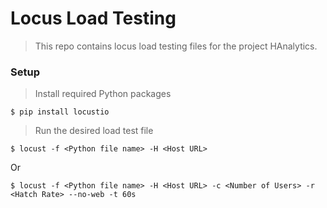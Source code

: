 # Locus Load Testing

> This repo contains locus load testing files for the project HAnalytics.

### Setup

> Install required Python packages

```shell
$ pip install locustio
```

> Run the desired load test file

```shell
$ locust -f <Python file name> -H <Host URL>
```

Or

```shell
$ locust -f <Python file name> -H <Host URL> -c <Number of Users> -r <Hatch Rate> --no-web -t 60s
```